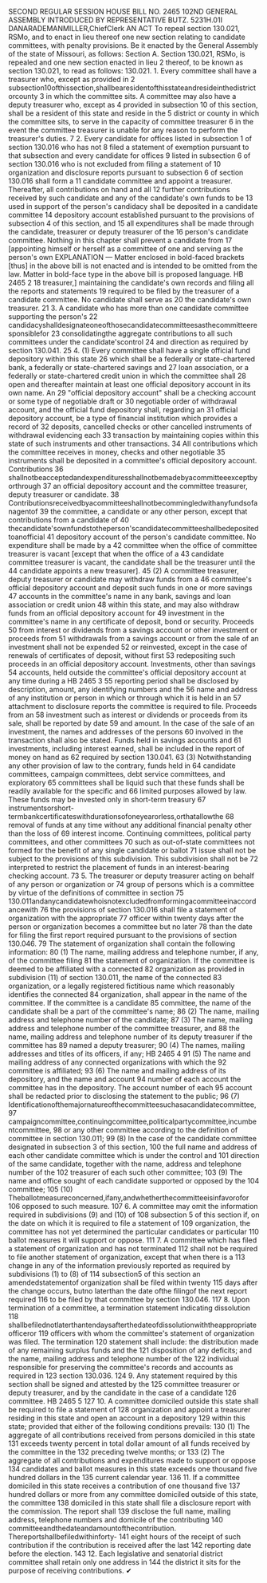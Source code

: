 SECOND REGULAR SESSION
HOUSE BILL NO. 2465
102ND GENERAL ASSEMBLY
INTRODUCED BY REPRESENTATIVE BUTZ.
5231H.01I DANARADEMANMILLER,ChiefClerk
AN ACT
To repeal section 130.021, RSMo, and to enact in lieu thereof one new section relating to
candidate committees, with penalty provisions.
Be it enacted by the General Assembly of the state of Missouri, as follows:
Section A. Section 130.021, RSMo, is repealed and one new section enacted in lieu
2 thereof, to be known as section 130.021, to read as follows:
130.021. 1. Every committee shall have a treasurer who, except as provided in
2 subsection10ofthissection,shallbearesidentofthisstateandresideinthedistrictorcounty
3 in which the committee sits. A committee may also have a deputy treasurer who, except as
4 provided in subsection 10 of this section, shall be a resident of this state and reside in the
5 district or county in which the committee sits, to serve in the capacity of committee treasurer
6 in the event the committee treasurer is unable for any reason to perform the treasurer's duties.
7 2. Every candidate for offices listed in subsection 1 of section 130.016 who has not
8 filed a statement of exemption pursuant to that subsection and every candidate for offices
9 listed in subsection 6 of section 130.016 who is not excluded from filing a statement of
10 organization and disclosure reports pursuant to subsection 6 of section 130.016 shall form a
11 candidate committee and appoint a treasurer. Thereafter, all contributions on hand and all
12 further contributions received by such candidate and any of the candidate's own funds to be
13 used in support of the person's candidacy shall be deposited in a candidate committee
14 depository account established pursuant to the provisions of subsection 4 of this section, and
15 all expenditures shall be made through the candidate, treasurer or deputy treasurer of the
16 person's candidate committee. Nothing in this chapter shall prevent a candidate from
17 [appointing himself or herself as a committee of one and serving as the person's own
EXPLANATION — Matter enclosed in bold-faced brackets [thus] in the above bill is not enacted and is
intended to be omitted from the law. Matter in bold-face type in the above bill is proposed language.
HB 2465 2
18 treasurer,] maintaining the candidate's own records and filing all the reports and statements
19 required to be filed by the treasurer of a candidate committee. No candidate shall serve as
20 the candidate's own treasurer.
21 3. A candidate who has more than one candidate committee supporting the person's
22 candidacyshalldesignateoneofthosecandidatecommitteesasthecommitteeresponsiblefor
23 consolidatingthe aggregate contributions to all such committees under the candidate'scontrol
24 and direction as required by section 130.041.
25 4. (1) Every committee shall have a single official fund depository within this state
26 which shall be a federally or state-chartered bank, a federally or state-chartered savings and
27 loan association, or a federally or state-chartered credit union in which the committee shall
28 open and thereafter maintain at least one official depository account in its own name. An
29 "official depository account" shall be a checking account or some type of negotiable draft or
30 negotiable order of withdrawal account, and the official fund depository shall, regarding an
31 official depository account, be a type of financial institution which provides a record of
32 deposits, cancelled checks or other cancelled instruments of withdrawal evidencing each
33 transaction by maintaining copies within this state of such instruments and other transactions.
34 All contributions which the committee receives in money, checks and other negotiable
35 instruments shall be deposited in a committee's official depository account. Contributions
36 shallnotbeacceptedandexpendituresshallnotbemadebyacommitteeexceptbyorthrough
37 an official depository account and the committee treasurer, deputy treasurer or candidate.
38 Contributionsreceivedbyacommitteeshallnotbecommingledwithanyfundsofanagentof
39 the committee, a candidate or any other person, except that contributions from a candidate of
40 thecandidate'sownfundstotheperson'scandidatecommitteeshallbedepositedtoanofficial
41 depository account of the person's candidate committee. No expenditure shall be made by a
42 committee when the office of committee treasurer is vacant [except that when the office of a
43 candidate committee treasurer is vacant, the candidate shall be the treasurer until the
44 candidate appoints a new treasurer].
45 (2) A committee treasurer, deputy treasurer or candidate may withdraw funds from a
46 committee's official depository account and deposit such funds in one or more savings
47 accounts in the committee's name in any bank, savings and loan association or credit union
48 within this state, and may also withdraw funds from an official depository account for
49 investment in the committee's name in any certificate of deposit, bond or security. Proceeds
50 from interest or dividends from a savings account or other investment or proceeds from
51 withdrawals from a savings account or from the sale of an investment shall not be expended
52 or reinvested, except in the case of renewals of certificates of deposit, without first
53 redepositing such proceeds in an official depository account. Investments, other than savings
54 accounts, held outside the committee's official depository account at any time during a
HB 2465 3
55 reporting period shall be disclosed by description, amount, any identifying numbers and the
56 name and address of any institution or person in which or through which it is held in an
57 attachment to disclosure reports the committee is required to file. Proceeds from an
58 investment such as interest or dividends or proceeds from its sale, shall be reported by date
59 and amount. In the case of the sale of an investment, the names and addresses of the persons
60 involved in the transaction shall also be stated. Funds held in savings accounts and
61 investments, including interest earned, shall be included in the report of money on hand as
62 required by section 130.041.
63 (3) Notwithstanding any other provision of law to the contrary, funds held in
64 candidate committees, campaign committees, debt service committees, and exploratory
65 committees shall be liquid such that these funds shall be readily available for the specific and
66 limited purposes allowed by law. These funds may be invested only in short-term treasury
67 instrumentsorshort-termbankcertificateswithdurationsofoneyearorless,orthatallowthe
68 removal of funds at any time without any additional financial penalty other than the loss of
69 interest income. Continuing committees, political party committees, and other committees
70 such as out-of-state committees not formed for the benefit of any single candidate or ballot
71 issue shall not be subject to the provisions of this subdivision. This subdivision shall not be
72 interpreted to restrict the placement of funds in an interest-bearing checking account.
73 5. The treasurer or deputy treasurer acting on behalf of any person or organization or
74 group of persons which is a committee by virtue of the definitions of committee in section
75 130.011andanycandidatewhoisnotexcludedfromformingacommitteeinaccordancewith
76 the provisions of section 130.016 shall file a statement of organization with the appropriate
77 officer within twenty days after the person or organization becomes a committee but no later
78 than the date for filing the first report required pursuant to the provisions of section 130.046.
79 The statement of organization shall contain the following information:
80 (1) The name, mailing address and telephone number, if any, of the committee filing
81 the statement of organization. If the committee is deemed to be affiliated with a connected
82 organization as provided in subdivision (11) of section 130.011, the name of the connected
83 organization, or a legally registered fictitious name which reasonably identifies the connected
84 organization, shall appear in the name of the committee. If the committee is a candidate
85 committee, the name of the candidate shall be a part of the committee's name;
86 (2) The name, mailing address and telephone number of the candidate;
87 (3) The name, mailing address and telephone number of the committee treasurer, and
88 the name, mailing address and telephone number of its deputy treasurer if the committee has
89 named a deputy treasurer;
90 (4) The names, mailing addresses and titles of its officers, if any;
HB 2465 4
91 (5) The name and mailing address of any connected organizations with which the
92 committee is affiliated;
93 (6) The name and mailing address of its depository, and the name and account
94 number of each account the committee has in the depository. The account number of each
95 account shall be redacted prior to disclosing the statement to the public;
96 (7) Identificationofthemajornatureofthecommitteesuchasacandidatecommittee,
97 campaigncommittee,continuingcommittee,politicalpartycommittee,incumbentcommittee,
98 or any other committee according to the definition of committee in section 130.011;
99 (8) In the case of the candidate committee designated in subsection 3 of this section,
100 the full name and address of each other candidate committee which is under the control and
101 direction of the same candidate, together with the name, address and telephone number of the
102 treasurer of each such other committee;
103 (9) The name and office sought of each candidate supported or opposed by the
104 committee;
105 (10) Theballotmeasureconcerned,ifany,andwhetherthecommitteeisinfavorofor
106 opposed to such measure.
107 6. A committee may omit the information required in subdivisions (9) and (10) of
108 subsection 5 of this section if, on the date on which it is required to file a statement of
109 organization, the committee has not yet determined the particular candidates or particular
110 ballot measures it will support or oppose.
111 7. A committee which has filed a statement of organization and has not terminated
112 shall not be required to file another statement of organization, except that when there is a
113 change in any of the information previously reported as required by subdivisions (1) to (8) of
114 subsection5 of this section an amendedstatementof organization shall be filed within twenty
115 days after the change occurs, butno laterthan the date ofthe filingof the next report required
116 to be filed by that committee by section 130.046.
117 8. Upon termination of a committee, a termination statement indicating dissolution
118 shallbefilednotlaterthantendaysafterthedateofdissolutionwiththeappropriateofficeror
119 officers with whom the committee's statement of organization was filed. The termination
120 statement shall include: the distribution made of any remaining surplus funds and the
121 disposition of any deficits; and the name, mailing address and telephone number of the
122 individual responsible for preserving the committee's records and accounts as required in
123 section 130.036.
124 9. Any statement required by this section shall be signed and attested by the
125 committee treasurer or deputy treasurer, and by the candidate in the case of a candidate
126 committee.
HB 2465 5
127 10. A committee domiciled outside this state shall be required to file a statement of
128 organization and appoint a treasurer residing in this state and open an account in a depository
129 within this state; provided that either of the following conditions prevails:
130 (1) The aggregate of all contributions received from persons domiciled in this state
131 exceeds twenty percent in total dollar amount of all funds received by the committee in the
132 preceding twelve months; or
133 (2) The aggregate of all contributions and expenditures made to support or oppose
134 candidates and ballot measures in this state exceeds one thousand five hundred dollars in the
135 current calendar year.
136 11. If a committee domiciled in this state receives a contribution of one thousand five
137 hundred dollars or more from any committee domiciled outside of this state, the committee
138 domiciled in this state shall file a disclosure report with the commission. The report shall
139 disclose the full name, mailing address, telephone numbers and domicile of the contributing
140 committeeandthedateandamountofthecontribution. Thereportshallbefiledwithinforty-
141 eight hours of the receipt of such contribution if the contribution is received after the last
142 reporting date before the election.
143 12. Each legislative and senatorial district committee shall retain only one address in
144 the district it sits for the purpose of receiving contributions.
✔